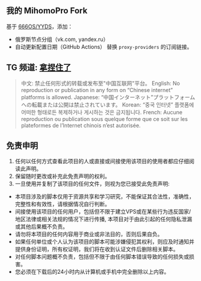 ## 我的 MihomoPro Fork
基于 [666OS/YYDS](https://github.com/666OS/YYDS)，添加：
- 俄罗斯节点分组（vk.com, yandex.ru）
- 自动更新配置日期（GitHub Actions）
替换 `proxy-providers` 的订阅链接。

## TG 频道: [拿捏住了](https://t.me/Pinched666)

> 中文: 禁止任何形式的转载或发布至"中国互联网"平台。
> English: No reproduction or publication in any form on “Chinese internet” platforms is allowed.
> Japanese: “中国インターネット”プラットフォームへの転載または公開は禁止されています。
> Korean: “중국 인터넷” 플랫폼에 어떠한 형태로든 복제하거나 게시하는 것은 금지됩니다.
> French: Aucune reproduction ou publication sous quelque forme que ce soit sur les plateformes de l’Internet chinois n’est autorisée.
 
## 免责申明
1. 任何以任何方式查看此项目的人或直接或间接使用该项目的使用者都应仔细阅读此声明。
2. 保留随时更改或补充此免责声明的权利。
3. 一旦使用并复制了该项目的任何文件，则视为您已接受此免责声明:
- 本项目涉及的脚本仅用于资源共享和学习研究，不能保证其合法性，准确性，完整性和有效性，请根据情况自行判断。
- 间接使用该项目的任何用户，包括但不限于建立VPS或在某些行为违反国家/地区法律或相关法规的情况下进行传播, 本项目对于由此引起的任何隐私泄漏或其他后果概不负责。
- 请勿将本项目的任何内容用于商业或非法目的，否则后果自负。
- 如果任何单位或个人认为该项目的脚本可能涉嫌侵犯其权利，则应及时通知并提供身份证明，所有权证明，我们将在收到认证文件后删除相关脚本。
- 对任何脚本问题概不负责，包括但不限于由任何脚本错误导致的任何损失或损害。
- 您必须在下载后的24小时内从计算机或手机中完全删除以上内容。
